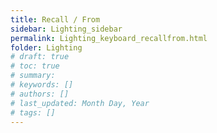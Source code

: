 ```yaml
---
title: Recall / From
sidebar: Lighting_sidebar
permalink: Lighting_keyboard_recallfrom.html
folder: Lighting
# draft: true
# toc: true
# summary: 
# keywords: []
# authors: []
# last_updated: Month Day, Year
# tags: []
---
```

